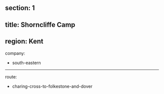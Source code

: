 section: 1
----
title: Shorncliffe Camp
----
region: Kent
----
company:
- south-eastern
----
route:
- charing-cross-to-folkestone-and-dover
